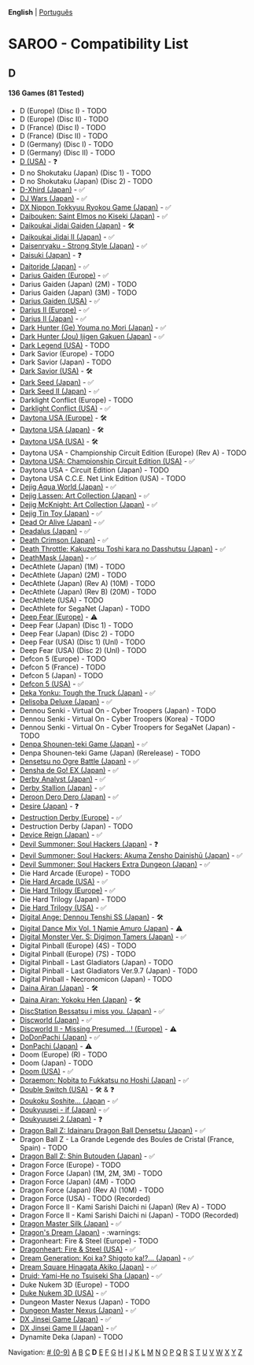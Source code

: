 **English** | [Português](../pt-br/D.md)

# SAROO - Compatibility List

## D

#### 136 Games (81 Tested)

- D (Europe) (Disc I) - TODO
- D (Europe) (Disc II) - TODO
- D (France) (Disc I) - TODO
- D (France) (Disc II) - TODO
- D (Germany) (Disc I) - TODO
- D (Germany) (Disc II) - TODO
- [D (USA)](../../../Regions/Retails/USA/T-8106H/01/README.md) - :question:
- D no Shokutaku (Japan) (Disc 1) - TODO
- D no Shokutaku (Japan) (Disc 2) - TODO
- [D-Xhird (Japan)](../../../Regions/Retails/Japan/T-10307G/01/README.md) - :white_check_mark:
- [DJ Wars (Japan)](../../../Regions/Retails/Japan/T-18807G/01/README.md) - :white_check_mark:
- [DX Nippon Tokkyuu Ryokou Game (Japan)](../../../Regions/Retails/Japan/T-10306G/01/README.md) - :white_check_mark:
- [Daibouken: Saint Elmos no Kiseki (Japan)](../../../Regions/Retails/Japan/T-23101G/01/README.md) - :white_check_mark:
- [Daikoukai Jidai Gaiden (Japan)](../../../Regions/Retails/Japan/T-7657G/01/README.md) - :hammer_and_wrench:
- [Daikoukai Jidai II (Japan)](../../../Regions/Retails/Japan/T-7628G/01/README.md) - :white_check_mark:
- [Daisenryaku - Strong Style (Japan)](../../../Regions/Retails/Japan/T-21202G/01/README.md) - :white_check_mark:
- [Daisuki (Japan)](../../../Regions/Retails/Japan/T-18510G/01/README.md) - :question:
- [Daitoride (Japan)](../../../Regions/Retails/Japan/T-29201G/01/README.md) - :white_check_mark:
- [Darius Gaiden (Europe)](../../../Regions/Retails/Europe/T-8123H-50/01/README.md) - :white_check_mark:
- Darius Gaiden (Japan) (2M) - TODO
- Darius Gaiden (Japan) (3M) - TODO
- [Darius Gaiden (USA)](../../../Regions/Retails/USA/T-8123H/01/README.md) - :white_check_mark:
- [Darius II (Europe)](../../../Regions/Retails/Europe/MK-81085/01/README.md) - :white_check_mark:
- [Darius II (Japan)](../../../Regions/Retails/Japan/T-1104G/01/README.md) - :white_check_mark:
- [Dark Hunter (Ge) Youma no Mori (Japan)](../../../Regions/Retails/Japan/T-7632G/01/README.md) - :white_check_mark:
- [Dark Hunter (Jou) Ijigen Gakuen (Japan)](../../../Regions/Retails/Japan/T-7631G/01/README.md) - :white_check_mark:
- [Dark Legend (USA)](../../../Regions/Retails/USA/T-1305H/02/README.md) - TODO
- Dark Savior (Europe) - TODO
- Dark Savior (Japan) - TODO
- [Dark Savior (USA)](../../../Regions/Retails/USA/MK-81304/01/README.md) - :hammer_and_wrench:
- [Dark Seed (Japan)](../../../Regions/Retails/Japan/T-18501G/01/README.md) - :white_check_mark:
- [Dark Seed II (Japan)](../../../Regions/Retails/Japan/T-36101G/01/README.md) - :white_check_mark:
- Darklight Conflict (Europe) - TODO
- [Darklight Conflict (USA)](../../../Regions/Retails/USA/T-5022H/01/README.md) - :white_check_mark:
- [Daytona USA (Europe)](../../../Regions/Retails/Europe/MK_8120050/01/README.md) - :hammer_and_wrench:
- [Daytona USA (Japan)](../../../Regions/Retails/Japan/GS-9013/01/README.md) - :hammer_and_wrench:
- [Daytona USA (USA)](../../../Regions/Retails/USA/MK-81200/01/README.md) - :hammer_and_wrench:
- Daytona USA - Championship Circuit Edition (Europe) (Rev A) - TODO
- [Daytona USA: Championship Circuit Edition (USA)](../../../Regions/Retails/USA/MK-81213/01/README.md) - :white_check_mark:
- Daytona USA - Circuit Edition (Japan) - TODO
- Daytona USA C.C.E. Net Link Edition (USA) - TODO
- [Dejig Aqua World (Japan)](../../../Regions/Retails/Japan/T-30303G/01/README.md) - :white_check_mark:
- [Dejig Lassen: Art Collection (Japan)](../../../Regions/Retails/Japan/T-30304G/01/README.md) - :white_check_mark:
- [Dejig McKnight: Art Collection (Japan)](../../../Regions/Retails/Japan/T-30305G/01/README.md) - :white_check_mark:
- [Dejig Tin Toy (Japan)](../../../Regions/Retails/Japan/T-30302G/01/README.md) - :white_check_mark:
- [Dead Or Alive (Japan)](../../../Regions/Retails/Japan/T-3603G/01/README.md) - :white_check_mark:
- [Deadalus (Japan)](../../../Regions/Retails/Japan/SG-9008/01/README.md) - :white_check_mark:
- [Death Crimson (Japan)](../../../Regions/Retails/Japan/T-23202G/01/README.md) - :white_check_mark:
- [Death Throttle: Kakuzetsu Toshi kara no Dasshutsu (Japan)](../../../Regions/Retails/Japan/T-26403G/01/README.md) - :white_check_mark:
- [DeathMask (Japan)](../../../Regions/Retails/Japan/T-22701G/01/README.md) - :white_check_mark:
- DecAthlete (Japan) (1M) - TODO
- DecAthlete (Japan) (2M) - TODO
- DecAthlete (Japan) (Rev A) (10M) - TODO
- DecAthlete (Japan) (Rev B) (20M) - TODO
- DecAthlete (USA) - TODO
- DecAthlete for SegaNet (Japan) - TODO
- [Deep Fear (Europe)](../../../Regions/Retails/Europe/MK-81804/01/README.md) - :warning:
- Deep Fear (Japan) (Disc 1) - TODO
- Deep Fear (Japan) (Disc 2) - TODO
- Deep Fear (USA) (Disc 1) (Unl) - TODO
- Deep Fear (USA) (Disc 2) (Unl) - TODO
- Defcon 5 (Europe) - TODO
- Defcon 5 (France) - TODO
- Defcon 5 (Japan) - TODO
- [Defcon 5 (USA)](../../../Regions/Retails/USA/T-1301G/01/README.md) - :white_check_mark:
- [Deka Yonku: Tough the Truck (Japan)](../../../Regions/Retails/Japan/T-4313G/01/README.md) - :white_check_mark:
- [Delisoba Deluxe (Japan)](../../../Regions/Retails/Japan/6106803/01/README.md) - :white_check_mark:
- Dennou Senki - Virtual On - Cyber Troopers (Japan) - TODO
- Dennou Senki - Virtual On - Cyber Troopers (Korea) - TODO
- Dennou Senki - Virtual On - Cyber Troopers for SegaNet (Japan) - TODO
- [Denpa Shounen-teki Game (Japan)](../../../Regions/Retails/Japan/T-14316G/01/README.md) - :white_check_mark:
- Denpa Shounen-teki Game (Japan) (Rerelease) - TODO
- [Densetsu no Ogre Battle (Japan)](../../../Regions/Retails/Japan/T-5305G/01/README.md) - :white_check_mark:
- [Densha de Go! EX (Japan)](../../../Regions/Retails/Japan/T-10317G/01/README.md) - :white_check_mark:
- [Derby Analyst (Japan)](../../../Regions/Retails/Japan/T-20505G/01/README.md) - :white_check_mark:
- [Derby Stallion (Japan)](../../../Regions/Retails/Japan/T-2113G/01/README.md) - :white_check_mark:
- [Deroon Dero Dero (Japan)](../../../Regions/Retails/Japan/T-3601G/01/README.md) - :white_check_mark:
- [Desire (Japan)](../../../Regions/Retails/Japan/T-15031G/01/README.md) - :question:
- [Destruction Derby (Europe)](../../../Regions/Retails/Europe/T-11303H/01/README.md) - :white_check_mark:
- Destruction Derby (Japan) - TODO
- [Device Reign (Japan)](../../../Regions/Retails/Japan/T-27810G/01/README.md) - :white_check_mark:
- [Devil Summoner: Soul Hackers (Japan)](../../../Regions/Retails/Japan/T-14420G/01/README.md) - :question:
- [Devil Summoner: Soul Hackers: Akuma Zensho Dainishū (Japan)](../../../Regions/Retails/Japan/T-14421G/01/README.md) - :white_check_mark:
- [Devil Summoner: Soul Hackers Extra Dungeon (Japan)](../../../Regions/Retails/Japan/6106804/01/README.md) - :white_check_mark:
- Die Hard Arcade (Europe) - TODO
- [Die Hard Arcade (USA)](../../../Regions/Retails/USA/MK-81057/01/README.md) - :white_check_mark:
- [Die Hard Trilogy (Europe)](../../../Regions/Retails/Europe/T-16103H/01/README.md) - :white_check_mark:
- Die Hard Trilogy (Japan) - TODO
- [Die Hard Trilogy (USA)](../../../Regions/Retails/USA/T-16103H/01/README.md) - :white_check_mark:
- [Digital Ange: Dennou Tenshi SS (Japan)](../../../Regions/Retails/Japan/T-33003G/01/README.md) - :hammer_and_wrench:
- [Digital Dance Mix Vol. 1 Namie Amuro (Japan)](../../../Regions/Retails/Japan/GS-9133/01/README.md) - :warning:
- [Digital Monster Ver. S: Digimon Tamers (Japan)](../../../Regions/Retails/Japan/T-13331G/01/README.md) - :white_check_mark:
- Digital Pinball (Europe) (4S) - TODO
- Digital Pinball (Europe) (7S) - TODO
- Digital Pinball - Last Gladiators (Japan) - TODO
- Digital Pinball - Last Gladiators Ver.9.7 (Japan) - TODO
- Digital Pinball - Necronomicon (Japan) - TODO
- [Daina Airan (Japan)](../../../Regions/Retails/Japan/T-4503G/01/README.md) - :hammer_and_wrench:
- [Daina Airan: Yokoku Hen (Japan)](../../../Regions/Retails/Japan/T-4505G/01/README.md) - :hammer_and_wrench:
- [DiscStation Bessatsu i miss you. (Japan)](../../../Regions/Retails/Japan/6106732/01/README.md) - :white_check_mark:
- [Discworld (Japan)](../../../Regions/Retails/Japan/T-20502G/01/README.md) - :white_check_mark:
- [Discworld II - Missing Presumed...! (Europe)](../../../Regions/Retails/Europe/MK-81093/01/README.md) - :warning:
- [DoDonPachi (Japan)](../../../Regions/Retails/Japan/T-14419G/01/README.md) - :white_check_mark:
- [DonPachi (Japan)](../../../Regions/Retails/Japan/T-14405G/01/README.md) - :warning:
- Doom (Europe) (R) - TODO
- Doom (Japan) - TODO
- [Doom (USA)](../../../Regions/Retails/USA/T-25405H/01/README.md) - :white_check_mark:
- [Doraemon: Nobita to Fukkatsu no Hoshi (Japan)](../../../Regions/Retails/Japan/T-19801G/01/README.md) - :white_check_mark:
- [Double Switch (USA)](../../../Regions/Retails/USA/T-16207H/01/README.md) - :hammer_and_wrench: & :question:
- [Doukoku Soshite... (Japan](../../../Regions/Retails/Japan/T-1315G/01/README.md) - :white_check_mark:
- [Doukyuusei - if (Japan)](../../../Regions/Retails/Japan/T-20102G/01/README.md) - :white_check_mark:
- [Doukyuusei 2 (Japan)](../../../Regions/Retails/Japan/T-20104G/01/README.md) - :question:
- [Dragon Ball Z: Idainaru Dragon Ball Densetsu (Japan)](../../../Regions/Retails/Japan/T-13305G/01/README.md) - :white_check_mark:
- Dragon Ball Z - La Grande Legende des Boules de Cristal (France, Spain) - TODO
- [Dragon Ball Z: Shin Butouden (Japan)](../../../Regions/Retails/Japan/T-13302G/01/README.md) - :white_check_mark:
- Dragon Force (Europe) - TODO
- Dragon Force (Japan) (1M, 2M, 3M) - TODO
- Dragon Force (Japan) (4M) - TODO
- Dragon Force (Japan) (Rev A) (10M) - TODO
- Dragon Force (USA) - TODO (Recorded)
- Dragon Force II - Kami Sarishi Daichi ni (Japan) (Rev A) - TODO
- Dragon Force II - Kami Sarishi Daichi ni (Japan) - TODO (Recorded)
- [Dragon Master Silk (Japan)](../../../Regions/Retails/Japan/T-19503G/01/README.md) - :white_check_mark:
- [Dragon's Dream (Japan)](../../../Regions/Retails/Japan/GS-7114/01/README.md) - :warnings:
- Dragonheart: Fire & Steel (Europe) - TODO
- [Dragonheart: Fire & Steel (USA)](../../../Regions/Retails/USA/T-8117H/01/README.md) - :white_check_mark:
- [Dream Generation: Koi ka? Shigoto ka!?... (Japan)](../../../Regions/Retails/Japan/T-2511G/01/README.md) - :white_check_mark:
- [Dream Square Hinagata Akiko (Japan)](../../../Regions/Retails/Japan/T-3002G/01/README.md) - :white_check_mark:
- [Druid: Yami-He no Tsuiseki Sha (Japan)](../../../Regions/Retails/Japan/T-7670G/01/README.md) - :white_check_mark:
- Duke Nukem 3D (Europe) - TODO
- [Duke Nukem 3D (USA)](../../../Regions/Retails/USA/MK-81071/01/README.md) - :white_check_mark:
- Dungeon Master Nexus (Japan) - TODO
- [Dungeon Master Nexus (Japan)](../../../Regions/Retails/Japan/T-9111G/01/README.md) - :white_check_mark:
- [DX Jinsei Game (Japan)](../../../Regions/Retails/Japan/T-10302G/01/README.md) - :white_check_mark:
- [DX Jinsei Game II (Japan)](../../../Regions/Retails/Japan/T-10310G/01/README.md) - :white_check_mark:
- Dynamite Deka (Japan) - TODO

Navigation:
[# (0-9)](./09.md) [A](./A.md) [B](./B.md) [C](./C.md) **D** [E](./E.md) [F](./F.md) [G](./G.md) [H](./H.md) [I](./I.md) [J](./J.md) [K](./K.md) [L](./L.md) [M](./M.md) [N](./N.md) [O](./O.md) [P](./P.md) [Q](./Q.md) [R](./R.md) [S](./S.md) [T](./T.md) [U](./U.md) [V](./V.md) [W](./W.md) [X](./X.md) [Y](./Y.md) [Z](./Z.md)
